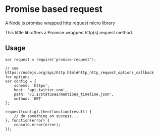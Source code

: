 # Promise based request

A Node.js promise wrapped http request micro library

This little lib offers a Promise wrapped http(s).request method.

## Usage
	
	var request = require('promise-request');

	// see https://nodejs.org/api/http.html#http_http_request_options_callback for options
	var config = {
		scheme: 'https',
		host: 'api.twitter.com',
		path: '/1.1/statuses/mentions_timeline.json',
		method: 'GET'
	};

	request(config).then(function(result) {
		// do something on success...
	}, function(error) {
		console.error(error);
	});
